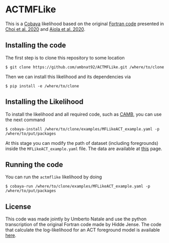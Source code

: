 # ACTMFLike

This is a [Cobaya](https://cobaya.readthedocs.io/en/latest/) likelihood based on the original [Fortran code](https://lambda.gsfc.nasa.gov/product/act/act_dr4_likelihood_multi_info.cfm) presented in [Choi et al. 2020](https://arxiv.org/abs/2007.07289) and [Aiola et al. 2020](https://arxiv.org/abs/2007.07288). 

## Installing the code

The first step is to clone this repository to some location

```
$ git clone https://github.com/umbnat92/ACTMFLike.git /where/to/clone
```

Then we can install this likelihood and its dependencies via

```
$ pip install -e /where/to/clone
```

## Installing the Likelihood

To install the likelihood and all required code, such as [CAMB](https://github.com/cmbant/CAMB), you can use the next command

```
$ cobaya-install /where/to/clone/examples/MFLikeACT_example.yaml -p /where/to/put/packages
```

At this stage you can modify the path of dataset (including foregrounds) inside the `MFLikeACT_example.yaml` file. The data are available at [this](https://lambda.gsfc.nasa.gov/product/act/act_dr4_likelihood_multi_info.cfm) page. 

## Running the code

You can run the `actmflike` likelihood by doing

```
$ cobaya-run /where/to/clone/examples/MFLikeACT_example.yaml -p /where/to/put/packages
```

## License

This code was made jointly by Umberto Natale and use the python transcription of the original Fortran code made by Hidde Jense. The code that calculate the log-likelihood for an ACT foreground model is available [here](https://github.com/HTJense/loglike). 
